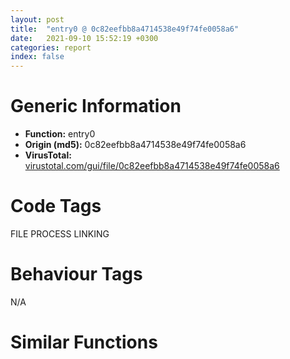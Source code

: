 ```yaml
---
layout: post
title:  "entry0 @ 0c82eefbb8a4714538e49f74fe0058a6"
date:   2021-09-10 15:52:19 +0300
categories: report
index: false
---
```


# Generic Information
- **Function:** entry0
- **Origin (md5):** 0c82eefbb8a4714538e49f74fe0058a6
- **VirusTotal:** [virustotal.com/gui/file/0c82eefbb8a4714538e49f74fe0058a6][virustotal_ref]

# Code Tags
<span class="tag" id="FILE">FILE</span>
<span class="tag" id="PROCESS">PROCESS</span>
<span class="tag" id="LINKING">LINKING</span>


# Behaviour Tags
<span class="bhv-tag" id="na">N/A</span>

# Similar Functions
<script type="text/javascript" src="https://www.gstatic.com/charts/loader.js"></script>
<script type="text/javascript">

    google.charts.load('current', {'packages':['corechart']});
    google.charts.setOnLoadCallback(drawChart);

    function drawChart() {
    var data = new google.visualization.DataTable();
        data.addColumn('number', 'X');
        data.addColumn('number', 'Y');
        data.addColumn({type: 'string', role: 'tooltip', 'p': {'html': true}});
        data.addColumn({'type': 'string', 'role': 'style'});
        
        data.addRows([
    [1624.548095703125, -1076.26806640625, '<b><a href="/report/entry0@0c82eefbb8a4714538e49f74fe0058a6">entry0</a><br>@0c82eefbb8a4714538e49f74fe0058a6</b><br>sub esp, 0x184<br>push ebx<br>push ebp<br>push esi<br>xor ebx, ebx<br>push edi<br>mov dword[esp+0x1c], ebx<br>mov dword[esp+0x10], str.Error_writing_temporary_file._Make_sure_your_temp_folder_is_valid.<br>mov dword[esp+0x18], ebx<br>mov byte[esp+0x14], 0x20<br>call dword[sym.imp.COMCTL32.dll_InitCommonControls]<br>push 0x8001<br>call dword[sym.imp.KERNEL32.dll_SetErrorMode]<br>push ebx<br>call dword[sym.imp.ole32.dll_OleInitialize]<br>push 8<br>mov dword[0x446f78], eax<br>call fcn.00405e8f<br>mov dword[0x446ec4], eax<br>push ebx<br>lea eax, [esp+0x38]<br>push 0x160<br>push eax<br>push ebx<br>push 0x429c80<br>call dword[sym.imp.SHELL32.dll_SHGetFileInfoA]<br>push str.NSIS_Error<br>push 0x442ec0<br>call fcn.00405b64<br>call dword[sym.imp.KERNEL32.dll_GetCommandLineA]<br>mov ebp, 0x46f000<br>push eax<br>push ebp<br>call fcn.00405b64<br>push ebx<br>call dword[sym.imp.KERNEL32.dll_GetModuleHandleA]<br>cmp byte[0x46f000], 0x22<br>mov dword[0x446ec0], eax<br>mov eax, ebp<br>jne 0x40317f<br>mov byte[esp+0x14], 0x22<br>mov eax, 0x46f001<br>push dword[esp+0x14]<br>push eax<br>call fcn.0040563c<br>push eax<br>call dword[sym.imp.USER32.dll_CharNextA]<br>mov dword[esp+0x20], eax<br>jmp 0x403254<br>cmp cl, 0x20<br>jne 0x4031a4<br>inc eax<br>cmp byte[eax], 0x20<br>je 0x40319e<br>cmp byte[eax], 0x22<br>mov byte[esp+0x14], 0x20<br>jne 0x4031b4<br>inc eax<br>mov byte[esp+0x14], 0x22<br>cmp byte[eax], 0x2f<br>jne 0x403244<br>inc eax<br>cmp byte[eax], 0x53<br>jne 0x4031d4<br>mov cl, byte[eax+1]<br>cmp cl, 0x20<br>je 0x4031cf<br>cmp cl, bl<br>jne 0x4031d4<br>or dword[esp+0x18], 2<br>movsx ecx, byte[0x40917b]<br>movsx edx, byte[0x40917a]<br>shl ecx, 8<br>or ecx, edx<br>movsx edx, byte[0x409179]<br>shl ecx, 8<br>or ecx, edx<br>movsx edx, byte[str.NCRC]<br>shl ecx, 8<br>or ecx, edx<br>cmp dword[eax], ecx<br>jne 0x403214<br>mov cl, byte[eax+4]<br>cmp cl, 0x20<br>je 0x40320f<br>cmp cl, bl<br>jne 0x403214<br>or dword[esp+0x18], 4<br>movsx ecx, byte[0x409173]<br>movsx edx, byte[0x409172]<br>shl ecx, 8<br>or ecx, edx<br>movsx edx, byte[0x409171]<br>shl ecx, 8<br>or ecx, edx<br>movsx edx, byte[str.__D]<br>shl ecx, 8<br>or ecx, edx<br>cmp dword[eax-2], ecx<br>je 0x403260<br>push dword[esp+0x14]<br>push eax<br>call fcn.0040563c<br>cmp byte[eax], 0x22<br>jne 0x403254<br>inc eax<br>mov cl, byte[eax]<br>cmp cl, bl<br>jne 0x403199<br>jmp 0x403271<br>mov byte[eax-2], bl<br>add eax, 2<br>push eax<br>push 0x471000<br>call fcn.00405b64<br>mov esi, dword[sym.imp.KERNEL32.dll_GetTempPathA]<br>mov edi, 0x479000<br>push edi<br>push 0x2000<br>call esi<br>call fcn.004030a8<br>test eax, eax<br>jne 0x4032e3<br>push 0x1ffb<br>push edi<br>call dword[sym.imp.KERNEL32.dll_GetWindowsDirectoryA]<br>push str.Temp<br>push edi<br>call sub.KERNEL32.dll_lstrcatA<br>call fcn.004030a8<br>test eax, eax<br>jne 0x4032e3<br>push edi<br>push 0x1ffc<br>call esi<br>push 0x409164<br>push edi<br>call sub.KERNEL32.dll_lstrcatA<br>mov esi, dword[sym.imp.KERNEL32.dll_SetEnvironmentVariableA]<br>push edi<br>push str.TEMP<br>call esi<br>push edi<br>push 0x409158<br>call esi<br>call fcn.004030a8<br>test eax, eax<br>je 0x403391<br>push 0x477000<br>call dword[sym.imp.KERNEL32.dll_DeleteFileA]<br>push dword[esp+0x18]<br>call fcn.00402c33<br>cmp eax, ebx<br>mov dword[esp+0x10], eax<br>jne 0x403391<br>cmp dword[0x446edc], ebx<br>je 0x403381<br>push ebx<br>push ebp<br>call fcn.0040563c<br>mov esi, eax<br>cmp esi, ebp<br>jb 0x40334c<br>movsx eax, byte[0x409153]<br>movsx ecx, byte[0x409152]<br>shl eax, 8<br>or eax, ecx<br>movsx ecx, byte[0x409151]<br>shl eax, 8<br>or eax, ecx<br>movsx ecx, byte[str.___]<br>shl eax, 8<br>or eax, ecx<br>cmp dword[esi], eax<br>je 0x40334c<br>dec esi<br>cmp esi, ebp<br>jae 0x403343<br>cmp esi, ebp<br>mov dword[esp+0x10], str.Error_launching_installer<br>jb 0x4033bc<br>mov byte[esi], bl<br>add esi, 4<br>push esi<br>call fcn.004056ff<br>test eax, eax<br>je 0x403391<br>push esi<br>push 0x471000<br>call fcn.00405b64<br>push esi<br>push 0x473000<br>call fcn.00405b64<br>mov dword[esp+0x10], ebx<br>or dword[0x446f6c], 0xffffffff<br>call fcn.0040360f<br>mov dword[esp+0x1c], eax<br>call fcn.00403535<br>call dword[sym.imp.ole32.dll_OleUninitialize]<br>cmp dword[esp+0x10], ebx<br>je 0x40349a<br>push 0x200010<br>push dword[esp+0x14]<br>call fcn.00405395<br>push 2<br>call dword[sym.imp.KERNEL32.dll_ExitProcess]<br>push str.nsu.tmp<br>push edi<br>call sub.KERNEL32.dll_lstrcatA<br>mov esi, 0x475000<br>push esi<br>push edi<br>call dword[sym.imp.KERNEL32.dll_lstrcmpiA]<br>test eax, eax<br>je 0x403391<br>push ebx<br>push edi<br>call dword[sym.imp.KERNEL32.dll_CreateDirectoryA]<br>push edi<br>call dword[sym.imp.KERNEL32.dll_SetCurrentDirectoryA]<br>cmp byte[0x471000], bl<br>jne 0x4033fa<br>push esi<br>push 0x471000<br>call fcn.00405b64<br>push dword[esp+0x20]<br>push section..ndata<br>call fcn.00405b64<br>movsx cx, byte[0x409140]<br>xor eax, eax<br>push 0x1a<br>mov ah, byte[0x409141]<br>pop ebp<br>or eax, ecx<br>mov esi, 0x427c80<br>mov word[0x449000], ax<br>mov eax, dword[0x446ed0]<br>push dword[eax+0x120]<br>push esi<br>call fcn.00405b86<br>push esi<br>call dword[sym.imp.KERNEL32.dll_DeleteFileA]<br>cmp dword[esp+0x10], ebx<br>je 0x403485<br>push 1<br>push esi<br>push 0x47d000<br>call dword[sym.imp.KERNEL32.dll_CopyFileA]<br>test eax, eax<br>je 0x403485<br>push ebx<br>push esi<br>call fcn.00405a18<br>mov eax, dword[0x446ed0]<br>push dword[eax+0x124]<br>push esi<br>call fcn.00405b86<br>push esi<br>call fcn.00405334<br>cmp eax, ebx<br>je 0x403485<br>push eax<br>call dword[sym.imp.KERNEL32.dll_CloseHandle]<br>mov dword[esp+0x10], ebx<br>inc byte[0x449000]<br>dec ebp<br>jne 0x403428<br>push ebx<br>push edi<br>call fcn.00405a18<br>jmp 0x403391<br>cmp dword[0x446f54], ebx<br>je 0x40351d<br>push 3<br>call fcn.00405e8f<br>push 4<br>mov ebp, eax<br>call fcn.00405e8f<br>push 5<br>mov esi, eax<br>call fcn.00405e8f<br>cmp ebp, ebx<br>mov edi, eax<br>je 0x403509<br>cmp esi, ebx<br>je 0x403509<br>cmp edi, ebx<br>je 0x403509<br>lea eax, [esp+0x20]<br>push eax<br>push 0x28<br>call dword[sym.imp.KERNEL32.dll_GetCurrentProcess]<br>push eax<br>call ebp<br>test eax, eax<br>je 0x403509<br>lea eax, [esp+0x28]<br>push eax<br>push str.SeShutdownPrivilege<br>push ebx<br>call esi<br>push ebx<br>push ebx<br>lea eax, [esp+0x2c]<br>push ebx<br>push eax<br>push ebx<br>push dword[esp+0x34]<br>mov dword[esp+0x3c], 1<br>mov dword[esp+0x48], 2<br>call edi<br>push ebx<br>push 2<br>call dword[sym.imp.USER32.dll_ExitWindowsEx]<br>test eax, eax<br>jne 0x40351d<br>push 9<br>call fcn.0040140b<br>mov eax, dword[0x446f6c]<br>cmp eax, 0xffffffff<br>je 0x40352b<br>mov dword[esp+0x1c], eax<br>push dword[esp+0x1c]<br>call dword[sym.imp.KERNEL32.dll_ExitProcess]<br><eoc> ', 'point { fill-color: #e0440e; }'],
[-1624.5478515625, 1076.26806640625, '<b><a href="/report/entry0@510c8408eb3f0420e19240592ddc0b5b">entry0</a><br>@510c8408eb3f0420e19240592ddc0b5b</b><br>sub esp, 0x184<br>push ebx<br>push esi<br>push edi<br>xor ebx, ebx<br>push 0x8001<br>mov dword[esp+0x18], ebx<br>mov dword[esp+0x10], str.Error_writing_temporary_file._Make_sure_your_temp_folder_is_valid.<br>mov dword[esp+0x20], ebx<br>mov byte[esp+0x14], 0x20<br>call dword[sym.imp.KERNEL32.dll_SetErrorMode]<br>call dword[sym.imp.KERNEL32.dll_GetVersion]<br>and eax, 0xbfffffff<br>cmp ax, 6<br>mov dword[0x42f40c], eax<br>je 0x40325e<br>push ebx<br>call fcn.00406338<br>cmp eax, ebx<br>je 0x40325e<br>push 0xc00<br>call eax<br>mov esi, str.UXTHEME<br>push esi<br>call fcn.004062ca<br>push esi<br>call dword[sym.imp.KERNEL32.dll_lstrlenA]<br>lea esi, [esi+eax+1]<br>cmp byte[esi], bl<br>jne 0x403263<br>push 0xa<br>call fcn.00406338<br>push 8<br>call fcn.00406338<br>push 6<br>mov dword[0x42f404], eax<br>call fcn.00406338<br>cmp eax, ebx<br>je 0x4032a5<br>push 0x1e<br>call eax<br>test eax, eax<br>je 0x4032a5<br>or byte[0x42f40f], 0x40<br>push ebp<br>call dword[sym.imp.COMCTL32.dll_InitCommonControls]<br>push ebx<br>call dword[sym.imp.ole32.dll_OleInitialize]<br>mov dword[0x42f4d8], eax<br>push ebx<br>lea eax, [esp+0x38]<br>push 0x160<br>push eax<br>push ebx<br>push 0x429830<br>call dword[sym.imp.SHELL32.dll_SHGetFileInfoA]<br>push str.NSIS_Error<br>push 0x42ec00<br>call fcn.00405fa0<br>call dword[sym.imp.KERNEL32.dll_GetCommandLineA]<br>mov ebp, 0x435000<br>push eax<br>push ebp<br>call fcn.00405fa0<br>cmp byte[0x435000], 0x22<br>mov dword[0x42f400], 0x400000<br>mov eax, ebp<br>jne 0x40330f<br>mov byte[esp+0x14], 0x22<br>mov eax, 0x435001<br>push dword[esp+0x14]<br>push eax<br>call fcn.00405963<br>push eax<br>call dword[sym.imp.USER32.dll_CharNextA]<br>mov dword[esp+0x1c], eax<br>jmp 0x4033e9<br>cmp cl, 0x20<br>jne 0x403334<br>inc eax<br>cmp byte[eax], 0x20<br>je 0x40332e<br>cmp byte[eax], 0x22<br>mov byte[esp+0x14], 0x20<br>jne 0x403344<br>inc eax<br>mov byte[esp+0x14], 0x22<br>cmp byte[eax], 0x2f<br>jne 0x4033d9<br>inc eax<br>cmp byte[eax], 0x53<br>jne 0x403369<br>mov cl, byte[eax+1]<br>cmp cl, 0x20<br>je 0x40335f<br>cmp cl, bl<br>jne 0x403369<br>mov dword[0x42f4c0], 1<br>movsx ecx, byte[0x40a183]<br>movsx edx, byte[0x40a182]<br>shl ecx, 8<br>or ecx, edx<br>movsx edx, byte[0x40a181]<br>shl ecx, 8<br>or ecx, edx<br>movsx edx, byte[str.NCRC]<br>shl ecx, 8<br>or ecx, edx<br>cmp dword[eax], ecx<br>jne 0x4033a9<br>mov cl, byte[eax+4]<br>cmp cl, 0x20<br>je 0x4033a4<br>cmp cl, bl<br>jne 0x4033a9<br>or dword[esp+0x20], 4<br>movsx ecx, byte[0x40a17b]<br>movsx edx, byte[0x40a17a]<br>shl ecx, 8<br>or ecx, edx<br>movsx edx, byte[0x40a179]<br>shl ecx, 8<br>or ecx, edx<br>movsx edx, byte[str.__D]<br>shl ecx, 8<br>or ecx, edx<br>cmp dword[eax-2], ecx<br>je 0x4033f5<br>push dword[esp+0x14]<br>push eax<br>call fcn.00405963<br>cmp byte[eax], 0x22<br>jne 0x4033e9<br>inc eax<br>mov cl, byte[eax]<br>cmp cl, bl<br>jne 0x403329<br>jmp 0x403406<br>mov byte[eax-2], bl<br>add eax, 2<br>push eax<br>push 0x435400<br>call fcn.00405fa0<br>mov edi, dword[sym.imp.KERNEL32.dll_GetTempPathA]<br>mov esi, 0x436400<br>push esi<br>push 0x400<br>call edi<br>call fcn.004031db<br>test eax, eax<br>jne 0x403478<br>push 0x3fb<br>push esi<br>call dword[sym.imp.KERNEL32.dll_GetWindowsDirectoryA]<br>push str.Temp<br>push esi<br>call sub.KERNEL32.dll_lstrcatA<br>call fcn.004031db<br>test eax, eax<br>jne 0x403478<br>push esi<br>push 0x3fc<br>call edi<br>push 0x40a16c<br>push esi<br>call sub.KERNEL32.dll_lstrcatA<br>mov edi, dword[sym.imp.KERNEL32.dll_SetEnvironmentVariableA]<br>push esi<br>push str.TEMP<br>call edi<br>push esi<br>push 0x40a160<br>call edi<br>call fcn.004031db<br>test eax, eax<br>je 0x403526<br>push 0x436000<br>call dword[sym.imp.KERNEL32.dll_DeleteFileA]<br>push dword[esp+0x20]<br>call fcn.00402d63<br>cmp eax, ebx<br>mov dword[esp+0x10], eax<br>jne 0x403526<br>cmp dword[0x42f420], ebx<br>je 0x403516<br>push ebx<br>push ebp<br>call fcn.00405963<br>mov edi, eax<br>cmp edi, ebp<br>jb 0x4034e1<br>movsx eax, byte[0x40a15b]<br>movsx ecx, byte[0x40a15a]<br>shl eax, 8<br>or eax, ecx<br>movsx ecx, byte[0x40a159]<br>shl eax, 8<br>or eax, ecx<br>movsx ecx, byte[str.___]<br>shl eax, 8<br>or eax, ecx<br>cmp dword[edi], eax<br>je 0x4034e1<br>dec edi<br>cmp edi, ebp<br>jae 0x4034d8<br>cmp edi, ebp<br>mov dword[esp+0x10], str.Error_launching_installer<br>jb 0x403552<br>mov byte[edi], bl<br>add edi, 4<br>push edi<br>call fcn.00405a26<br>test eax, eax<br>je 0x403526<br>push edi<br>push 0x435400<br>call fcn.00405fa0<br>push edi<br>push 0x435800<br>call fcn.00405fa0<br>mov dword[esp+0x10], ebx<br>or dword[0x42f4cc], 0xffffffff<br>call fcn.004037ce<br>mov dword[esp+0x18], eax<br>call fcn.004036f4<br>call dword[sym.imp.ole32.dll_OleUninitialize]<br>cmp dword[esp+0x10], ebx<br>pop ebp<br>je 0x40365a<br>push 0x200010<br>push dword[esp+0x10]<br>call fcn.004056bc<br>push 2<br>call dword[sym.imp.KERNEL32.dll_ExitProcess]<br>call fcn.00405627<br>push str.nsu<br>push esi<br>mov edi, eax<br>call sub.KERNEL32.dll_lstrcatA<br>cmp edi, ebx<br>je 0x403573<br>push 0x40a14c<br>push esi<br>call sub.KERNEL32.dll_lstrcatA<br>push str..tmp<br>push esi<br>call sub.KERNEL32.dll_lstrcatA<br>mov ebp, 0x435c00<br>push ebp<br>push esi<br>call dword[sym.imp.KERNEL32.dll_lstrcmpiA]<br>test eax, eax<br>je 0x403526<br>cmp edi, ebx<br>push esi<br>je 0x40359b<br>call fcn.0040558d<br>jmp 0x4035a0<br>call fcn.0040560a<br>push esi<br>call dword[sym.imp.KERNEL32.dll_SetCurrentDirectoryA]<br>cmp byte[0x435400], bl<br>jne 0x4035ba<br>push ebp<br>push 0x435400<br>call fcn.00405fa0<br>push dword[esp+0x1c]<br>push section..ndata<br>call fcn.00405fa0<br>movsx cx, byte[0x40a140]<br>xor eax, eax<br>push 0x1a<br>mov ah, byte[0x40a141]<br>pop ebp<br>or eax, ecx<br>mov edi, 0x429430<br>mov word[0x430400], ax<br>mov eax, dword[0x42f414]<br>push dword[eax+0x120]<br>push edi<br>call fcn.00405fc2<br>push edi<br>call dword[sym.imp.KERNEL32.dll_DeleteFileA]<br>cmp dword[esp+0x10], ebx<br>je 0x403645<br>push 1<br>push edi<br>push 0x436c00<br>call dword[sym.imp.KERNEL32.dll_CopyFileA]<br>test eax, eax<br>je 0x403645<br>push ebx<br>push edi<br>call fcn.00405d7f<br>mov eax, dword[0x42f414]<br>push dword[eax+0x124]<br>push edi<br>call fcn.00405fc2<br>push edi<br>call fcn.0040563f<br>cmp eax, ebx<br>je 0x403645<br>push eax<br>call dword[sym.imp.KERNEL32.dll_CloseHandle]<br>mov dword[esp+0x10], ebx<br>inc byte[0x430400]<br>dec ebp<br>jne 0x4035e8<br>push ebx<br>push esi<br>call fcn.00405d7f<br>jmp 0x403526<br>cmp dword[0x42f4b4], ebx<br>je 0x4036dc<br>lea eax, [esp+0x18]<br>push eax<br>push 0x28<br>call dword[sym.imp.KERNEL32.dll_GetCurrentProcess]<br>push eax<br>call dword[sym.imp.ADVAPI32.dll_OpenProcessToken]<br>push 2<br>test eax, eax<br>pop edi<br>je 0x4036ad<br>lea eax, [esp+0x24]<br>push eax<br>push str.SeShutdownPrivilege<br>push ebx<br>call dword[sym.imp.ADVAPI32.dll_LookupPrivilegeValueA]<br>push ebx<br>push ebx<br>lea eax, [esp+0x28]<br>push ebx<br>push eax<br>push ebx<br>push dword[esp+0x2c]<br>mov dword[esp+0x38], 1<br>mov dword[esp+0x44], edi<br>call dword[sym.imp.ADVAPI32.dll_AdjustTokenPrivileges]<br>push 4<br>call fcn.00406338<br>cmp eax, ebx<br>mov esi, 0x80040002<br>je 0x4036c9<br>push esi<br>push 0x25<br>push ebx<br>push ebx<br>push ebx<br>call eax<br>test eax, eax<br>je 0x4036d5<br>push esi<br>push edi<br>call dword[sym.imp.USER32.dll_ExitWindowsEx]<br>test eax, eax<br>jne 0x4036dc<br>push 9<br>call fcn.0040140b<br>mov eax, dword[0x42f4cc]<br>cmp eax, 0xffffffff<br>je 0x4036ea<br>mov dword[esp+0x14], eax<br>push dword[esp+0x14]<br>call dword[sym.imp.KERNEL32.dll_ExitProcess]<br><eoc> ', 'null'],

        ]);

    var options = {
        title: 'Similarity Plot',
        legend: 'none',
        colors: ['#dedbd9', '#e6693e', '#ec8f6e', '#f3b49f', '#f6c7b6'],
        tooltip: {isHtml: true, trigger: 'both'},
        explorer: {
        actions: ["dragToZoom", "rightClickToReset"],
        },
        chartArea: {
        width: '80%',
        height: '80%'
        },
        width: '100%',
        height: '100%'
    };

    var chart = new google.visualization.ScatterChart(document.getElementById('chart_div'));

    chart.draw(data, options);
    }
    
</script>


<div id="chart_div" style="width: 100%px; height: 100%;"></div>

# Disassembled Code
{% highlight nasm %}

sub esp, 0x184
push ebx
push ebp
push esi
xor ebx, ebx
push edi
mov dword[esp+0x1c], ebx
mov dword[esp+0x10], str.Error_writing_temporary_file._Make_sure_your_temp_folder_is_valid.
mov dword[esp+0x18], ebx
mov byte[esp+0x14], 0x20
call dword[sym.imp.COMCTL32.dll_InitCommonControls]
push 0x8001
call dword[sym.imp.KERNEL32.dll_SetErrorMode]
push ebx
call dword[sym.imp.ole32.dll_OleInitialize]
push 8
mov dword[0x446f78], eax
call fcn.00405e8f
mov dword[0x446ec4], eax
push ebx
lea eax, [esp+0x38]
push 0x160
push eax
push ebx
push 0x429c80
call dword[sym.imp.SHELL32.dll_SHGetFileInfoA]
push str.NSIS_Error
push 0x442ec0
call fcn.00405b64
call dword[sym.imp.KERNEL32.dll_GetCommandLineA]
mov ebp, 0x46f000
push eax
push ebp
call fcn.00405b64
push ebx
call dword[sym.imp.KERNEL32.dll_GetModuleHandleA]
cmp byte[0x46f000], 0x22
mov dword[0x446ec0], eax
mov eax, ebp
jne 0x40317f
mov byte[esp+0x14], 0x22
mov eax, 0x46f001
push dword[esp+0x14]
push eax
call fcn.0040563c
push eax
call dword[sym.imp.USER32.dll_CharNextA]
mov dword[esp+0x20], eax
jmp 0x403254
cmp cl, 0x20
jne 0x4031a4
inc eax
cmp byte[eax], 0x20
je 0x40319e
cmp byte[eax], 0x22
mov byte[esp+0x14], 0x20
jne 0x4031b4
inc eax
mov byte[esp+0x14], 0x22
cmp byte[eax], 0x2f
jne 0x403244
inc eax
cmp byte[eax], 0x53
jne 0x4031d4
mov cl, byte[eax+1]
cmp cl, 0x20
je 0x4031cf
cmp cl, bl
jne 0x4031d4
or dword[esp+0x18], 2
movsx ecx, byte[0x40917b]
movsx edx, byte[0x40917a]
shl ecx, 8
or ecx, edx
movsx edx, byte[0x409179]
shl ecx, 8
or ecx, edx
movsx edx, byte[str.NCRC]
shl ecx, 8
or ecx, edx
cmp dword[eax], ecx
jne 0x403214
mov cl, byte[eax+4]
cmp cl, 0x20
je 0x40320f
cmp cl, bl
jne 0x403214
or dword[esp+0x18], 4
movsx ecx, byte[0x409173]
movsx edx, byte[0x409172]
shl ecx, 8
or ecx, edx
movsx edx, byte[0x409171]
shl ecx, 8
or ecx, edx
movsx edx, byte[str.__D]
shl ecx, 8
or ecx, edx
cmp dword[eax-2], ecx
je 0x403260
push dword[esp+0x14]
push eax
call fcn.0040563c
cmp byte[eax], 0x22
jne 0x403254
inc eax
mov cl, byte[eax]
cmp cl, bl
jne 0x403199
jmp 0x403271
mov byte[eax-2], bl
add eax, 2
push eax
push 0x471000
call fcn.00405b64
mov esi, dword[sym.imp.KERNEL32.dll_GetTempPathA]
mov edi, 0x479000
push edi
push 0x2000
call esi
call fcn.004030a8
test eax, eax
jne 0x4032e3
push 0x1ffb
push edi
call dword[sym.imp.KERNEL32.dll_GetWindowsDirectoryA]
push str.Temp
push edi
call sub.KERNEL32.dll_lstrcatA
call fcn.004030a8
test eax, eax
jne 0x4032e3
push edi
push 0x1ffc
call esi
push 0x409164
push edi
call sub.KERNEL32.dll_lstrcatA
mov esi, dword[sym.imp.KERNEL32.dll_SetEnvironmentVariableA]
push edi
push str.TEMP
call esi
push edi
push 0x409158
call esi
call fcn.004030a8
test eax, eax
je 0x403391
push 0x477000
call dword[sym.imp.KERNEL32.dll_DeleteFileA]
push dword[esp+0x18]
call fcn.00402c33
cmp eax, ebx
mov dword[esp+0x10], eax
jne 0x403391
cmp dword[0x446edc], ebx
je 0x403381
push ebx
push ebp
call fcn.0040563c
mov esi, eax
cmp esi, ebp
jb 0x40334c
movsx eax, byte[0x409153]
movsx ecx, byte[0x409152]
shl eax, 8
or eax, ecx
movsx ecx, byte[0x409151]
shl eax, 8
or eax, ecx
movsx ecx, byte[str.___]
shl eax, 8
or eax, ecx
cmp dword[esi], eax
je 0x40334c
dec esi
cmp esi, ebp
jae 0x403343
cmp esi, ebp
mov dword[esp+0x10], str.Error_launching_installer
jb 0x4033bc
mov byte[esi], bl
add esi, 4
push esi
call fcn.004056ff
test eax, eax
je 0x403391
push esi
push 0x471000
call fcn.00405b64
push esi
push 0x473000
call fcn.00405b64
mov dword[esp+0x10], ebx
or dword[0x446f6c], 0xffffffff
call fcn.0040360f
mov dword[esp+0x1c], eax
call fcn.00403535
call dword[sym.imp.ole32.dll_OleUninitialize]
cmp dword[esp+0x10], ebx
je 0x40349a
push 0x200010
push dword[esp+0x14]
call fcn.00405395
push 2
call dword[sym.imp.KERNEL32.dll_ExitProcess]
push str.nsu.tmp
push edi
call sub.KERNEL32.dll_lstrcatA
mov esi, 0x475000
push esi
push edi
call dword[sym.imp.KERNEL32.dll_lstrcmpiA]
test eax, eax
je 0x403391
push ebx
push edi
call dword[sym.imp.KERNEL32.dll_CreateDirectoryA]
push edi
call dword[sym.imp.KERNEL32.dll_SetCurrentDirectoryA]
cmp byte[0x471000], bl
jne 0x4033fa
push esi
push 0x471000
call fcn.00405b64
push dword[esp+0x20]
push section..ndata
call fcn.00405b64
movsx cx, byte[0x409140]
xor eax, eax
push 0x1a
mov ah, byte[0x409141]
pop ebp
or eax, ecx
mov esi, 0x427c80
mov word[0x449000], ax
mov eax, dword[0x446ed0]
push dword[eax+0x120]
push esi
call fcn.00405b86
push esi
call dword[sym.imp.KERNEL32.dll_DeleteFileA]
cmp dword[esp+0x10], ebx
je 0x403485
push 1
push esi
push 0x47d000
call dword[sym.imp.KERNEL32.dll_CopyFileA]
test eax, eax
je 0x403485
push ebx
push esi
call fcn.00405a18
mov eax, dword[0x446ed0]
push dword[eax+0x124]
push esi
call fcn.00405b86
push esi
call fcn.00405334
cmp eax, ebx
je 0x403485
push eax
call dword[sym.imp.KERNEL32.dll_CloseHandle]
mov dword[esp+0x10], ebx
inc byte[0x449000]
dec ebp
jne 0x403428
push ebx
push edi
call fcn.00405a18
jmp 0x403391
cmp dword[0x446f54], ebx
je 0x40351d
push 3
call fcn.00405e8f
push 4
mov ebp, eax
call fcn.00405e8f
push 5
mov esi, eax
call fcn.00405e8f
cmp ebp, ebx
mov edi, eax
je 0x403509
cmp esi, ebx
je 0x403509
cmp edi, ebx
je 0x403509
lea eax, [esp+0x20]
push eax
push 0x28
call dword[sym.imp.KERNEL32.dll_GetCurrentProcess]
push eax
call ebp
test eax, eax
je 0x403509
lea eax, [esp+0x28]
push eax
push str.SeShutdownPrivilege
push ebx
call esi
push ebx
push ebx
lea eax, [esp+0x2c]
push ebx
push eax
push ebx
push dword[esp+0x34]
mov dword[esp+0x3c], 1
mov dword[esp+0x48], 2
call edi
push ebx
push 2
call dword[sym.imp.USER32.dll_ExitWindowsEx]
test eax, eax
jne 0x40351d
push 9
call fcn.0040140b
mov eax, dword[0x446f6c]
cmp eax, 0xffffffff
je 0x40352b
mov dword[esp+0x1c], eax
push dword[esp+0x1c]
call dword[sym.imp.KERNEL32.dll_ExitProcess]

{% endhighlight %}

[virustotal_ref]: https://www.virustotal.com/gui/file/0c82eefbb8a4714538e49f74fe0058a6
